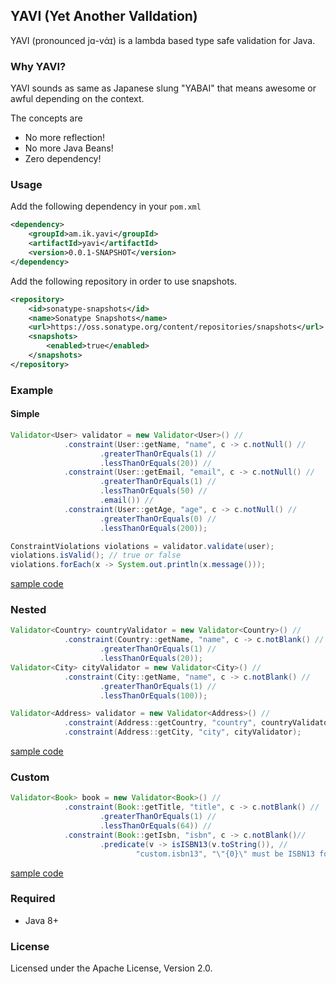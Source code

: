 ## YAVI (Yet Another ValIdation)
YAVI (pronounced jɑ-vάɪ) 
is a lambda based type safe validation for Java. 
 

### Why YAVI?

YAVI sounds as same as Japanese slung "YABAI" that means awesome or awful depending on the context.

The concepts are

* No more reflection!
* No more Java Beans!
* Zero dependency!

### Usage

Add the following dependency in your `pom.xml`

```xml
<dependency>
    <groupId>am.ik.yavi</groupId>
    <artifactId>yavi</artifactId>
    <version>0.0.1-SNAPSHOT</version>
</dependency>
```

Add the following repository in order to use snapshots.

```xml
<repository>
    <id>sonatype-snapshots</id>
    <name>Sonatype Snapshots</name>
    <url>https://oss.sonatype.org/content/repositories/snapshots</url>
    <snapshots>
        <enabled>true</enabled>
    </snapshots>
</repository>
```
### Example

#### Simple

```java
Validator<User> validator = new Validator<User>() //
            .constraint(User::getName, "name", c -> c.notNull() //
                    .greaterThanOrEquals(1) //
                    .lessThanOrEquals(20)) //
            .constraint(User::getEmail, "email", c -> c.notNull() //
                    .greaterThanOrEquals(1) //
                    .lessThanOrEquals(50) //
                    .email()) //
            .constraint(User::getAge, "age", c -> c.notNull() //
                    .greaterThanOrEquals(0) //
                    .lessThanOrEquals(200));

ConstraintViolations violations = validator.validate(user);
violations.isValid(); // true or false
violations.forEach(x -> System.out.println(x.message()));
```

[sample code](src/test/java/am/ik/yavi/core/ValidatorTest.java)

### Nested

```java
Validator<Country> countryValidator = new Validator<Country>() //
            .constraint(Country::getName, "name", c -> c.notBlank() //
                    .greaterThanOrEquals(1) //
                    .lessThanOrEquals(20));
Validator<City> cityValidator = new Validator<City>() //
            .constraint(City::getName, "name", c -> c.notBlank() //
                    .greaterThanOrEquals(1) //
                    .lessThanOrEquals(100));

Validator<Address> validator = new Validator<Address>() //
            .constraint(Address::getCountry, "country", countryValidator) //
            .constraint(Address::getCity, "city", cityValidator);
```

[sample code](src/test/java/am/ik/yavi/core/NestedValidatorTest.java)

### Custom

```java
Validator<Book> book = new Validator<Book>() //
            .constraint(Book::getTitle, "title", c -> c.notBlank() //
                    .greaterThanOrEquals(1) //
                    .lessThanOrEquals(64)) //
            .constraint(Book::getIsbn, "isbn", c -> c.notBlank()//
                    .predicate(v -> isISBN13(v.toString()), //
                            "custom.isbn13", "\"{0}\" must be ISBN13 format")); //
```

[sample code](src/test/java/am/ik/yavi/core/CustomValidatorTest.java)

### Required

* Java 8+

### License

Licensed under the Apache License, Version 2.0.
